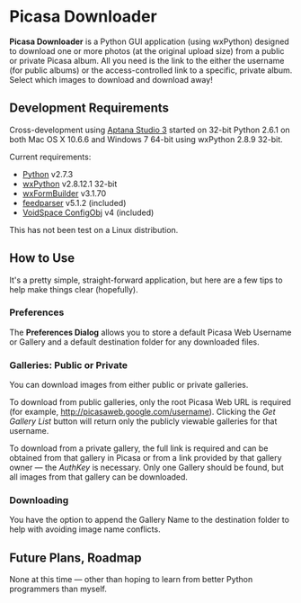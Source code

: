 # Picasa Downloader #

**Picasa Downloader** is a Python GUI application (using wxPython) designed to download one or more photos (at the original upload size) from a public or private Picasa album.  All you need is the link to the either the username (for public albums) or the access-controlled link to a specific, private album.  Select which images to download and download away!

## Development Requirements ##
Cross-development using [Aptana Studio 3](http://www.aptana.com/) started on 32-bit Python 2.6.1 on both Mac OS X 10.6.6 and Windows 7 64-bit using wxPython 2.8.9 32-bit.

Current requirements:

- [Python](http://www.python.org/download/) v2.7.3
- [wxPython](http://wxpython.org/) v2.8.12.1 32-bit
- [wxFormBuilder](http://wxformbuilder.org/) v3.1.70
- [feedparser](http://code.google.com/p/feedparser/) v5.1.2 (included)
- [VoidSpace ConfigObj](http://www.voidspace.org.uk/python/configobj.html) v4 (included)

This has not been test on a Linux distribution.

## How to Use ##
It's a pretty simple, straight-forward application, but here are a few tips to help make things clear (hopefully).

### Preferences ###
The **Preferences Dialog** allows you to store a default Picasa Web Username or Gallery and a default destination folder for any downloaded files.

### Galleries: Public or Private ###
You can download images from either public or private galleries.

To download from public galleries, only the root Picasa Web URL is required (for example, http://picasaweb.google.com/username).   Clicking the *Get Gallery List* button will return only the publicly viewable galleries for that username.

To download from a private gallery, the full link is required and can be obtained from that gallery in Picasa or from a link provided by that gallery owner &mdash; the *AuthKey* is necessary.  Only one Gallery should be found, but all images from that gallery can be downloaded.

### Downloading ###
You have the option to append the Gallery Name to the destination folder to help with avoiding image name conflicts.

## Future Plans, Roadmap ##
None at this time &mdash; other than hoping to learn from better Python programmers than myself.